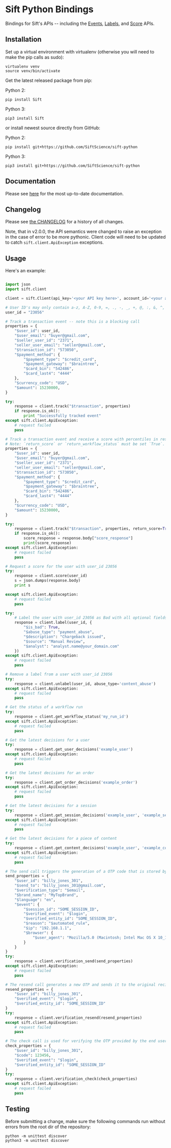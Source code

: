 # Sift Python Bindings

Bindings for Sift's APIs -- including the
[Events](https://sift.com/resources/references/events-api.html),
[Labels](https://sift.com/resources/references/labels-api.html),
and
[Score](https://sift.com/resources/references/score-api.html)
APIs.


## Installation

Set up a virtual environment with virtualenv (otherwise you will need
to make the pip calls as sudo):

    virtualenv venv
    source venv/bin/activate

Get the latest released package from pip:

Python 2:

    pip install Sift

Python 3:

    pip3 install Sift

or install newest source directly from GitHub:

Python 2:

    pip install git+https://github.com/SiftScience/sift-python

Python 3:

    pip3 install git+https://github.com/SiftScience/sift-python


## Documentation

Please see [here](https://sift.com/developers/docs/python/events-api/overview) for the
most up-to-date documentation.

## Changelog

Please see
[the CHANGELOG](https://github.com/SiftScience/sift-python/blob/master/CHANGES.md)
for a history of all changes.

Note, that in v2.0.0, the API semantics were changed to raise an
exception in the case of error to be more pythonic. Client code will
need to be updated to catch `sift.client.ApiException` exceptions.


## Usage

Here's an example:

```python

import json
import sift.client

client = sift.Client(api_key='<your API key here>', account_id='<your account ID here>')

# User ID's may only contain a-z, A-Z, 0-9, =, ., -, _, +, @, :, &, ^, %, !, $
user_id = "23056"

# Track a transaction event -- note this is a blocking call
properties = {
    "$user_id": user_id,
    "$user_email": "buyer@gmail.com",
    "$seller_user_id": "2371",
    "seller_user_email": "seller@gmail.com",
    "$transaction_id": "573050",
    "$payment_method": {
        "$payment_type": "$credit_card",
        "$payment_gateway": "$braintree",
        "$card_bin": "542486",
        "$card_last4": "4444"
    },
    "$currency_code": "USD",
    "$amount": 15230000,
}

try:
    response = client.track("$transaction", properties)
    if response.is_ok():
        print "Successfully tracked event"
except sift.client.ApiException:
    # request failed
    pass

# Track a transaсtion event and receive a score with percentiles in response (sync flow).
# Note: `return_score` or `return_workflow_status` must be set `True`.
properties = {
    "$user_id": user_id,
    "$user_email": "buyer@gmail.com",
    "$seller_user_id": "2371",
    "seller_user_email": "seller@gmail.com",
    "$transaction_id": "573050",
    "$payment_method": {
        "$payment_type": "$credit_card",
        "$payment_gateway": "$braintree",
        "$card_bin": "542486",
        "$card_last4": "4444"
    },
    "$currency_code": "USD",
    "$amount": 15230000,
}

try:
    response = client.track("$transaction", properties, return_score=True, include_score_percentiles=True, abuse_types=["promotion_abuse", "content_abuse", "payment_abuse"])
    if response.is_ok():
        score_response = response.body["score_response"]
        print(score_response)
except sift.client.ApiException:
    # request failed
    pass

# Request a score for the user with user_id 23056
try:
    response = client.score(user_id)
    s = json.dumps(response.body)
    print s

except sift.client.ApiException:
    # request failed
    pass

try:
    # Label the user with user_id 23056 as Bad with all optional fields
    response = client.label(user_id, {
        "$is_bad": True,
        "$abuse_type": "payment_abuse",
        "$description": "Chargeback issued",
        "$source": "Manual Review",
        "$analyst": "analyst.name@your_domain.com"
    })
except sift.client.ApiException:
    # request failed
    pass

# Remove a label from a user with user_id 23056
try:
    response = client.unlabel(user_id, abuse_type='content_abuse')
except sift.client.ApiException:
    # request failed
    pass

# Get the status of a workflow run
try:
    response = client.get_workflow_status('my_run_id')
except sift.client.ApiException:
    # request failed
    pass

# Get the latest decisions for a user
try:
    response = client.get_user_decisions('example_user')
except sift.client.ApiException:
    # request failed
    pass

# Get the latest decisions for an order
try:
    response = client.get_order_decisions('example_order')
except sift.client.ApiException:
    # request failed
    pass

# Get the latest decisions for a session
try:
    response = client.get_session_decisions('example_user', 'example_session')
except sift.client.ApiException:
    # request failed
    pass

# Get the latest decisions for a piece of content
try:
    response = client.get_content_decisions('example_user', 'example_content')
except sift.client.ApiException:
    # request failed
    pass

# The send call triggers the generation of a OTP code that is stored by Sift and email/sms the code to the user.
send_properties = {
	"$user_id": "billy_jones_301",
	"$send_to": "billy_jones_301@gmail.com",
	"$verification_type": "$email",
	"$brand_name": "MyTopBrand",
	"$language": "en",
	"$event": {
		"$session_id": "SOME_SESSION_ID",
		"$verified_event": "$login",
		"$verified_entity_id": "SOME_SESSION_ID",
		"$reason": "$automated_rule",
		"$ip": "192.168.1.1",
		"$browser": {
			"$user_agent": "Mozilla/5.0 (Macintosh; Intel Mac OS X 10_12_3) AppleWebKit/537.36 (KHTML, like Gecko) Chrome/56.0.2924.87 Safari/537.36"
		}
	}
}
try:
    response = client.verification_send(send_properties)
except sift.client.ApiException:
    # request failed
    pass

# The resend call generates a new OTP and sends it to the original recipient with the same settings
resend_properties = {
	"$user_id": "billy_jones_301",
	"$verified_event": "$login",
	"$verified_entity_id": "SOME_SESSION_ID"
}
try:
    response = client.verification_resend(resend_properties)
except sift.client.ApiException:
    # request failed
    pass

# The check call is used for verifying the OTP provided by the end user to Sift.
check_properties = {
	"$user_id": "billy_jones_301",
    "$code": 123456,
	"$verified_event": "$login",
	"$verified_entity_id": "SOME_SESSION_ID"
}
try:
    response = client.verification_check(check_properties)
except sift.client.ApiException:
    # request failed
    pass

```

## Testing

Before submitting a change, make sure the following commands run without
errors from the root dir of the repository:

    python -m unittest discover
    python3 -m unittest discover
